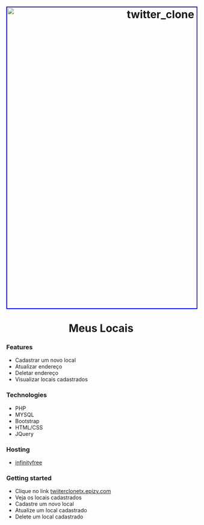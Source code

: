 <h1 align="center">
<br>
  <img src="https://drivertx.s3-sa-east-1.amazonaws.com/tela_inicial.png" alt="twitter_clone" width="800" style="border:2px solid blue;">
<br>
<br>
Meus Locais
</h1>


###  __Features__  
  * Cadastrar um novo local
  * Atualizar endereço 
  * Deletar endereço
  * Visualizar locais cadastrados
  

###  __Technologies__
* PHP
* MYSQL
* Bootstrap
* HTML/CSS
* JQuery


###  __Hosting__
* [infinityfree](https://infinityfree.net/)

  
###  __Getting started__
* Clique no link [twiiterclonetx.epizy.com](http://meuslocaistx.epizy.com/) <br>
* Veja os locais cadastrados
* Cadastre um novo local
* Atualize um local cadastrado
* Delete um local cadastrado
